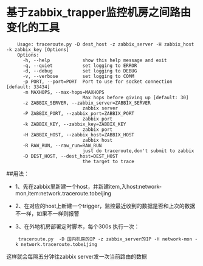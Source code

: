 基于zabbix_trapper监控机房之间路由变化的工具
===============================================================



        Usage: traceroute.py -D dest_host -z zabbix_server -H zabbix_host -k zabbix_key [Options]
        Options:
          -h, --help            show this help message and exit
          -q, --quiet           set logging to ERROR
          -d, --debug           set logging to DEBUG
          -v, --verbose         set logging to COMM
          -p PORT, --port=PORT  Port to use for socket connection [default: 33434]
          -m MAXHOPS, --max-hops=MAXHOPS
                                Max hops before giving up [default: 30]
          -z ZABBIX_SERVER, --zabbix_server=ZABBIX_SERVER
                                zabbix server
          -P ZABBIX_PORT, --zabbix_port=ZABBIX_PORT
                                zabbix port
          -k ZABBIX_KEY, --zabbix_key=ZABBIX_KEY
                                zabbix port
          -H ZABBIX_HOST, --zabbix_host=ZABBIX_HOST
                                zabbix host
          -R RAW_RUN, --raw_run=RAW_RUN
                                just do traceroute,don't submit to zabbix
          -D DEST_HOST, --dest_host=DEST_HOST
                                the target to trace


##用法：

*  1、先在zabbix里新建一个host，并新建item,入host:network-mon,item:network.traceroute.tobeijing
*  2、在对应的host上新建一个trigger，监控最近收到的数据是否和上次的数据不一样，如果不一样则报警
*  3、在外地机房部署定时脚本，每个300s 执行一次：


        traceroute.py  -D 国内机房的IP -z zabbix_server的IP -H network-mon -k network.traceroute.tobeijing


这样就会每隔五分钟往zabbix server发一次当前路由的数据
